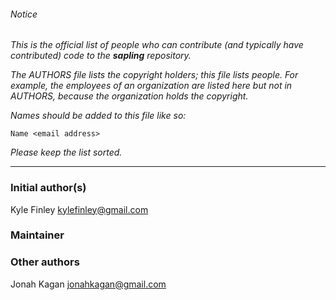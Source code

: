 ###### Notice

*This is the official list of people who can contribute (and typically have
contributed) code to the **sapling** repository.*

*The AUTHORS file lists the copyright holders; this file lists people. For
example, the employees of an organization are listed here but not in AUTHORS,
because the organization holds the copyright.*

*Names should be added to this file like so:*

	Name <email address>

*Please keep the list sorted.*

* * *

### Initial author(s)

Kyle Finley <kylefinley@gmail.com>

### Maintainer



### Other authors

Jonah Kagan <jonahkagan@gmail.com>
